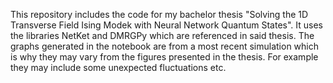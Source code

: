 This repository includes the code for my bachelor thesis "Solving the 1D Transverse Field Ising Modek with Neural Network Quantum States".
It uses the libraries NetKet and DMRGPy which are referenced in said thesis.
The graphs generated in the notebook are from a most recent simulation which is why they may vary from the figures presented in the thesis.
For example they may include some unexpected fluctuations etc.
